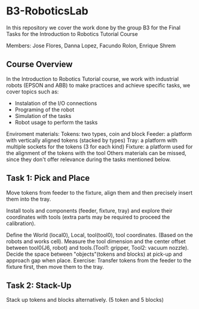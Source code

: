 # B3-RoboticsLab
In this repository we cover the work done by the group B3 for the Final Tasks for the Introduction to Robotics Tutorial Course

Members: Jose Flores, Danna Lopez, Facundo Rolon, Enrique Shrem

## Course Overview
In the Introduction to Robotics Tutorial course, we work with industrial robots (EPSON and ABB) to make practices and achieve specific tasks, we cover topics such as:
- Instalation of the I/O connections
- Programing of the robot
- Simulation of the tasks
- Robot usage to perform the tasks

Enviroment materials:
Tokens: two types, coin and block
Feeder: a platform with vertically aligned tokens (stacked by types)
Tray: a platform with multiple sockets for the tokens (3 for each kind)
Fixture: a platform used for the alignment of the tokens with the tool
Others materials can be missed, since they don't offer relevance during the tasks mentioned below.

## Task 1: Pick and Place
Move tokens from feeder to the fixture, align them and then precisely insert them into the tray.

Install tools and components (feeder, fixture, tray) and explore their coordinates with tools (extra parts may be required to proceed the calibration).

Define the World (local0), Local, tool(tool0), tool coordinates. (Based on the robots and works cell).
Measure the tool dimension and the center offset between tool0(J6, robot) and tools.(Tool1: gripper, Tool2: vacuum nozzle).
Decide the space between "objects"(tokens and blocks) at pick-up and approach gap when place.
Exercise: Transfer tokens from the feeder to the fixture first, then move them to the tray.

## Task 2: Stack-Up
Stack up tokens and blocks alternatively. (5 token and 5 blocks)
